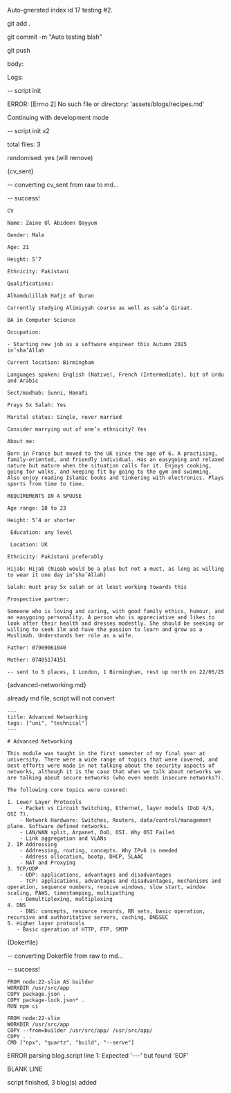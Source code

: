 Auto-gnerated index id 17 testing #2. 

git add .

git commit -m "Auto testing blah"

git push

body:

Logs:

-- script init

ERROR: [Errno 2] No such file or directory: 'assets/blogs/recipes.md'

Continuing with development mode

-- script init x2

total files: 3

randomised: yes (will remove)

{cv_sent}

-- converting cv_sent from raw to md...

-- success!

```
CV

Name: Zaine Ul Abideen Qayyum

Gender: Male

Age: 21

Height: 5’7

Ethnicity: Pakistani

Qualifications:

Alhamdulillah Hafjz of Quran

Currently studying Alimiyyah course as well as sab’a Qiraat.

BA in Computer Science

Occupation:

- Starting new job as a software engineer this Autumn 2025 in’sha’Allah

Current location: Birmingham

Languages spoken: English (Native), French (Intermediate), bit of Urdu and Arabic

Sect/madhab: Sunni, Hanafi

Prays 5x Salah: Yes

Marital status: Single, never married

Consider marrying out of one’s ethnicity? Yes

About me:

Born in France but moved to the UK since the age of 6. A practising, family-oriented, and friendly individual. Has an easygoing and relaxed nature but mature when the situation calls for it. Enjoys cooking, going for walks, and keeping fit by going to the gym and swimming. Also enjoy reading Islamic books and tinkering with electronics. Plays sports from time to time.

REQUIREMENTS IN A SPOUSE

Age range: 18 to 23

Height: 5’4 or shorter

 Education: any level

 Location: UK 

Ethnicity: Pakistani preferably 

Hijab: Hijab (Niqab would be a plus but not a must, as long as willing to wear it one day in’sha’Allah)

Salah: must pray 5x salah or at least working towards this 

Prospective partner:

Someone who is loving and caring, with good family ethics, humour, and an easygoing personality. A person who is appreciative and likes to look after their health and dresses modestly. She should be seeking or willing to seek ilm and have the passion to learn and grow as a Muslimah. Understands her role as a wife.

Father: 07909061040

Mother: 07405174151

-- sent to 5 places, 1 London, 1 Birmingham, rest up north on 22/05/25
```

{advanced-networking.md}

already md file, script will not convert

```
---
title: Advanced Networking
tags: ["uni", "technical"]
---

# Advanced Networking

This module was taught in the first semester of my final year at university. There were a wide range of topics that were covered, and best efforts were made in not talking about the security aspects of networks, although it is the case that when we talk about networks we are talking about secure networks (who even needs insecure networks?).

The following core topics were covered:

1. Lower Layer Protocols
    - Packet vs Circuit Switching, Ethernet, layer models (DoD 4/5, OSI 7).
    - Network Hardware: Switches, Routers, data/control/management plane. Software defined networks.
    - LAN/WAN split, Arpanet, DoD, OSI. Why OSI Failed
    - Link aggregation and VLANs
2. IP Addressing
    - Addressing, routing, concepts. Why IPv6 is needed
    - Address allocation, bootp, DHCP, SLAAC
    - NAT and Proxying
3. TCP/UDP
    - UDP: applications, advantages and disadvantages
    - TCP: applications, advantages and disadvantages, mechanisms and operation, sequence numbers, receive windows, slow start, window scaling, PAWS, timestamping, multipathing
    - Demultiplexing, multiplexing
4. DNS
    - DNS: concepts, resource records, RR sets, basic operation, recursive and authoritative servers, caching, DNSSEC 
5. Higher layer protocols
   - Basic operation of HTTP, FTP, SMTP

```

{Dokerfile}

-- converting Dokerfile from raw to md...

-- success!

```
FROM node:22-slim AS builder
WORKDIR /usr/src/app
COPY package.json .
COPY package-lock.json* .
RUN npm ci

FROM node:22-slim
WORKDIR /usr/src/app
COPY --from=builder /usr/src/app/ /usr/src/app/
COPY . .
CMD ["npx", "quartz", "build", "--serve"]
```

ERROR parsing blog.script line 1: Expected '---' but found 'EOF'

BLANK LINE

script finished, 3 blog(s) added

